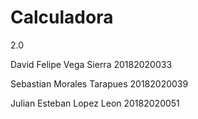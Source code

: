 # Calculadora

2.0

David Felipe Vega Sierra 20182020033

Sebastian Morales Tarapues 20182020039

Julian Esteban Lopez Leon 20182020051
